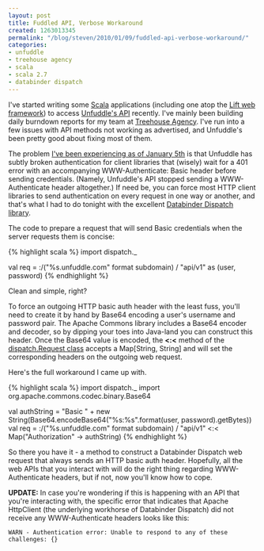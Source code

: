 ```yaml
---
layout: post
title: Fuddled API, Verbose Workaround
created: 1263013345
permalink: "/blog/steven/2010/01/09/fuddled-api-verbose-workaround/"
categories:
- unfuddle
- treehouse agency
- scala
- scala 2.7
- databinder dispatch
---
```

<p>I've started writing some <a href="http://scala-lang.org/">Scala</a> applications (including one atop the <a href="http://liftweb.net/">Lift web framework</a>) to access <a href="http://unfuddle.com/docs/api/">Unfuddle's API</a> recently. I've mainly been building daily burndown reports for my team at <a href="http://treehouseagency.com/">Treehouse Agency</a>.  I've run into a few issues with API methods not working as advertised, and Unfuddle's been pretty good about fixing most of them.</p>

<p>The problem <a href="http://unfuddle.com/community/forums/3/topics/816?page=1#posts-2306">I've been experiencing as of January 5th</a> is that Unfuddle has subtly broken authentication for client libraries that (wisely) wait for a 401 error with an accompanying WWW-Authenticate: Basic header before sending credentials.  (Namely, Unfuddle's API stopped sending a WWW-Authenticate header altogether.)  If need be, you can force most HTTP client libraries to send authentication on every request in one way or another, and that's what I had to do tonight with the excellent <a href="http://databinder.net/dispatch/About">Databinder Dispatch library</a>.</p>
<!--more-->
<p>The code to prepare a request that will send Basic credentials when the server requests them is concise:</p>

{% highlight scala %}
import dispatch._

val req = :/("%s.unfuddle.com" format subdomain) / "api/v1" as (user, password)
{% endhighlight %}

<p>Clean and simple, right?</p>

<p>To force an outgoing HTTP basic auth header with the least fuss, you'll need to create it by hand by Base64 encoding a user's username and password pair.  The Apache Commons library includes a Base64 encoder and decoder, so by dipping your toes into Java-land you can construct this header.  Once the Base64 value is encoded, the <strong>&lt;:&lt;</strong> method of the <a href="http://databinder.net/sxr/dispatch-http/0.6.5/main/Http.scala.html#6742">dispatch.Request class</a> accepts a Map[String, String] and will set the corresponding headers on the outgoing web request.</p>

<p>Here's the full workaround I came up with.</p>

{% highlight scala %}
import dispatch._
import org.apache.commons.codec.binary.Base64

val authString = "Basic " + new String(Base64.encodeBase64("%s:%s".format(user, password).getBytes))
val req = :/("%s.unfuddle.com" format subdomain) / "api/v1" <:< Map("Authorization" -> authString)
{% endhighlight %}

<p>So there you have it - a method to construct a Databinder Dispatch web request that always sends an HTTP basic auth header. Hopefully, all the web APIs that you interact with will do the right thing regarding WWW-Authenticate headers, but if not, now you'll know how to cope.</p>

<p><strong>UPDATE:</strong> In case you're wondering if this is happening with an API that you're interacting with, the specific error that indicates that Apache HttpClient (the underlying workhorse of Databinder Dispatch) did not receive any WWW-Authenticate headers looks like this:</p>

<p><pre><code>WARN - Authentication error: Unable to respond to any of these challenges: {}</code></pre></p>

